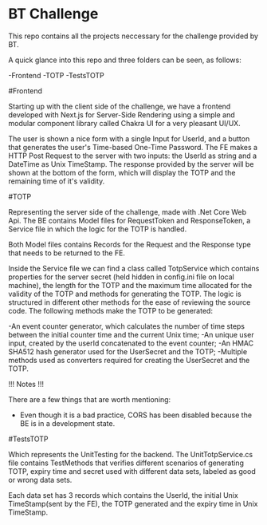 # BT Challenge

This repo contains all the projects neccessary for the challenge provided by BT.

A quick glance into this repo and three folders can be seen, as follows:

-Frontend
-TOTP
-TestsTOTP

#Frontend

Starting up with the client side of the challenge, we have a frontend developed with Next.js for Server-Side Rendering using a simple and modular component library called Chakra UI for a very pleasant UI/UX.

The user is shown a nice form with a single Input for UserId, and a button that generates the user's Time-based One-Time Password. The FE makes a HTTP Post Request to the server with two inputs: the UserId as string and a DateTime as Unix TimeStamp. The response provided by the server will be shown at the bottom of the form, which will display the TOTP and the remaining time of it's validity.

#TOTP

Representing the server side of the challenge, made with .Net Core Web Api. The BE contains Model files for RequestToken and ResponseToken, a Service file in which the logic for the TOTP is handled.

Both Model files contains Records for the Request and the Response type that needs to be returned to the FE.

Inside the Service file we can find a class called TotpService which contains properties for the server secret (held hidden in config.ini file on local machine), the length for the TOTP and the maximum time allocated for the validity of the TOTP and methods for generating the TOTP. The logic is structured in different other methods for the ease of reviewing the source code. The following methods make the TOTP to be generated:

-An event counter generator, which calculates the number of time steps between the initial counter time and the current Unix time;
-An unique user input, created by the userId concatenated to the event counter;
-An HMAC SHA512 hash generator used for the UserSecret and the TOTP;
-Multiple methods used as converters required for creating the UserSecret and the TOTP.

!!! Notes !!!

There are a few things that are worth mentioning:

- Even though it is a bad practice, CORS has been disabled because the BE is in a development state.

#TestsTOTP

Which represents the UnitTesting for the backend. The UnitTotpService.cs file contains TestMethods that verifies different scenarios of generating TOTP, expiry time and secret used with different data sets, labeled as good or wrong data sets.

Each data set has 3 records which contains the UserId, the initial Unix TimeStamp(sent by the FE), the TOTP generated and the expiry time in Unix TimeStamp.
